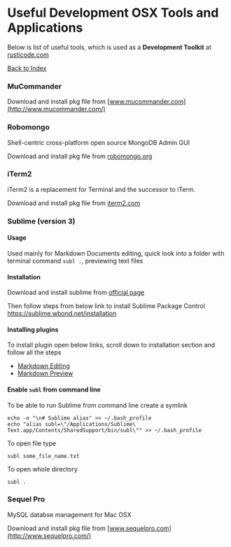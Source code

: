 # Useful Development OSX Tools and Applications

Below is list of useful tools, which is used as a **Development Toolkit** at [rusticode.com](http://rusticode.com)

[Back to Index](Index.md)

### MuCommander

Download and install pkg file from [www.mucommander.com](http://www.mucommander.com/)

### Robomongo 

Shell-centric cross-platform open source MongoDB Admin GUI

Download and install pkg file from [robomongo.org](http://robomongo.org/)


### iTerm2 

iTerm2 is a replacement for Terminal and the successor to iTerm.

Download and install pkg file from [iterm2.com](http://iterm2.com/)


### Sublime (version 3)

#### Usage 

Used mainly for Markdown Documents editing, quick look into a folder with terminal command `subl .`, previewing text files

#### Installation

Download and install sublime from [official page](http://www.sublimetext.com/3)

Then follow steps from below link to install Sublime Package Control 
https://sublime.wbond.net/installation

#### Installing plugins 

To install plugin open below links, scroll down to installation section and follow all the steps
 - [Markdown Editing](https://sublime.wbond.net/packages/MarkdownEditing)
 - [Markdown Preview](https://sublime.wbond.net/packages/Markdown%20Preview)

#### Enable `subl` from command line

To be able to run Sublime from command line create a symlink

```
echo -e "\n# Sublime alias" >> ~/.bash_profile
echo "alias subl=\"/Applications/Sublime\ Text.app/Contents/SharedSupport/bin/subl\"" >> ~/.bash_profile
```

To open file type 

```
subl some_file_name.txt
```

To open whole directory 

```
subl .
```



### Sequel Pro 

MySQL databse management for Mac OSX

Download and install pkg file from [www.sequelpro.com](http://www.sequelpro.com/)


